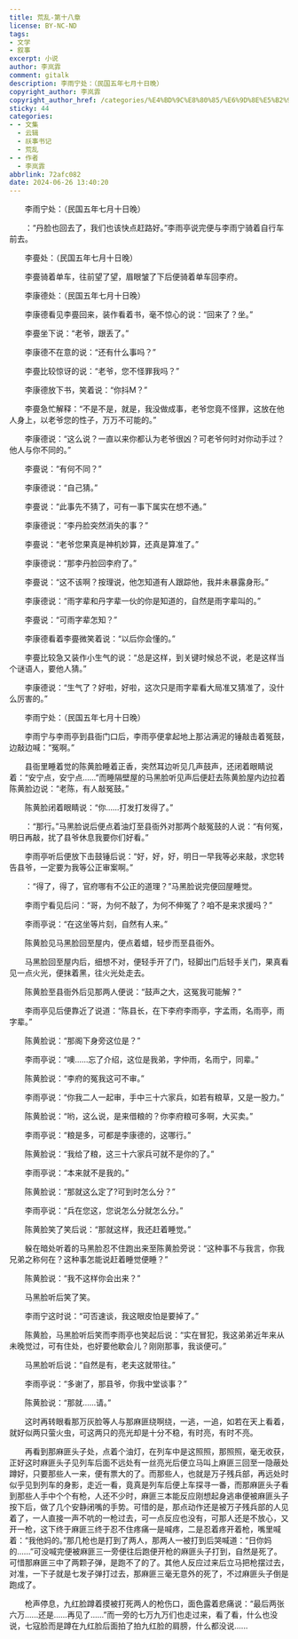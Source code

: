 ```yaml
---
title: 荒乱-第十八章
license: BY-NC-ND
tags:
- 文学
- 叙事
excerpt: 小说
author: 李岚霏
comment: gitalk
description: 李雨宁处：（民国五年七月十日晚）
copyright_author: 李岚霏
copyright_author_href: /categories/%E4%BD%9C%E8%80%85/%E6%9D%8E%E5%B2%9A%E9%9C%8F/
sticky: 44
categories:
- - 文集
  - 云辑
  - 祅事书记
  - 荒乱
- - 作者
  - 李岚霏
abbrlink: 72afc082
date: 2024-06-26 13:40:20
---
```

&emsp;&emsp;李雨宁处：（民国五年七月十日晚）

&emsp;&emsp;：“丹脸也回去了，我们也该快点赶路好。”李雨亭说完便与李雨宁骑着自行车前去。

&emsp;&emsp;李亹处：（民国五年七月十日晚）

&emsp;&emsp;李亹骑着单车，往前望了望，眉眼皱了下后便骑着单车回李府。

&emsp;&emsp;李康德处：（民国五年七月十日晚）

&emsp;&emsp;李康德看见李亹回来，装作看着书，毫不惊心的说：“回来了？坐。”

&emsp;&emsp;李亹坐下说：“老爷，跟丢了。”

&emsp;&emsp;李康德不在意的说：“还有什么事吗？”

&emsp;&emsp;李亹比较惊讶的说：“老爷，您不怪罪我吗？”

&emsp;&emsp;李康德放下书，笑着说：“你抖M？”

&emsp;&emsp;李亹急忙解释：“不是不是，就是，我没做成事，老爷您竟不怪罪，这放在他人身上，以老爷您的性子，万万不可能的。”

&emsp;&emsp;李康德说：“这么说？一直以来你都认为老爷很凶？可老爷何时对你动手过？他人与你不同的。”

&emsp;&emsp;李亹说：“有何不同？”

&emsp;&emsp;李康德说：“自己猜。”

&emsp;&emsp;李亹说：“此事先不猜了，可有一事下属实在想不通。”

&emsp;&emsp;李康德说：“李丹脸突然消失的事？”

&emsp;&emsp;李亹说：“老爷您果真是神机妙算，还真是算准了。”

&emsp;&emsp;李康德说：“那李丹脸回李府了。”

&emsp;&emsp;李亹说：“这不该啊？按理说，他怎知道有人跟踪他，我并未暴露身形。”

&emsp;&emsp;李康德说：“雨字辈和丹字辈一伙的你是知道的，自然是雨字辈叫的。”

&emsp;&emsp;李亹说：“可雨字辈怎知？”

&emsp;&emsp;李康德看着李亹微笑着说：“以后你会懂的。”

&emsp;&emsp;李亹比较急又装作小生气的说：“总是这样，到关键时候总不说，老是这样当个谜语人，要他人猜。”

&emsp;&emsp;李康德说：“生气了？好啦，好啦，这次只是雨字辈看大局准又猜准了，没什么厉害的。”

&emsp;&emsp;李雨宁处：（民国五年七月十日晚）

&emsp;&emsp;李雨宁与李雨亭到县衙门口后，李雨亭便拿起地上那沾满泥的锤敲击着冤鼓，边敲边喊：“冤啊。”

&emsp;&emsp;县衙里睡着觉的陈黄脸睡着正香，突然耳边听见几声鼓声，还闭着眼睛说着：“安宁点，安宁点......”而睡隔壁屋的马黑脸听见声后便赶去陈黄脸屋内边拉着陈黄脸边说：“老陈，有人敲冤鼓。”

&emsp;&emsp;陈黄脸闭着眼睛说：“你......打发打发得了。”

&emsp;&emsp;：“那行。”马黑脸说后便点着油灯至县衙外对那两个敲冤鼓的人说：“有何冤，明日再敲，扰了县爷休息我要你们好看。”

&emsp;&emsp;李雨亭听后便放下击鼓锤后说：“好，好，好，明日一早我等必来敲，求您转告县爷，一定要为我等公正审案啊。”

&emsp;&emsp;：“得了，得了，官府哪有不公正的道理？”马黑脸说完便回屋睡觉。

&emsp;&emsp;李雨宁看见后问：“哥，为何不敲了，为何不伸冤了？咱不是来求援吗？”

&emsp;&emsp;李雨亭说：“在这坐等片刻，自然有人来。”

&emsp;&emsp;陈黄脸见马黑脸回至屋内，便点着蜡，轻步而至县衙外。

&emsp;&emsp;马黑脸回至屋内后，细想不对，便轻手开了门，轻脚出门后轻手关门，果真看见一点火光，便抹着黑，往火光处走去。

&emsp;&emsp;陈黄脸至县衙外后见那两人便说：“鼓声之大，这冤我可能解？”

&emsp;&emsp;李雨亭见后便靠近了说道：“陈县长，在下李府李雨亭，字孟雨，名雨亭，雨字辈。”

&emsp;&emsp;陈黄脸说：“那阁下身旁这位是？”

&emsp;&emsp;李雨亭说：“噢......忘了介绍，这位是我弟，字仲雨，名雨宁，同辈。”

&emsp;&emsp;陈黄脸说：“李府的冤我这可不审。”

&emsp;&emsp;李雨亭说：“你我二人一起审，手中三十六家兵，如若有粮草，又是一股力。”

&emsp;&emsp;陈黄脸说：“哟，这么说，是来借粮的？你李府粮可多啊，大买卖。”

&emsp;&emsp;李雨亭说：“粮是多，可都是李康德的，这哪行。”

&emsp;&emsp;陈黄脸说：“我给了粮，这三十六家兵可就不是你的了。”

&emsp;&emsp;李雨亭说：“本来就不是我的。”

&emsp;&emsp;陈黄脸说：“那就这么定了?可到时怎么分？”

&emsp;&emsp;李雨亭说：“兵在您这，您说怎么分就怎么分。”

&emsp;&emsp;陈黄脸笑了笑后说：“那就这样，我还赶着睡觉。”

&emsp;&emsp;躲在暗处听着的马黑脸忍不住跑出来至陈黄脸旁说：“这种事不与我言，你我兄弟之称何在？这种事怎能说赶着睡觉便睡？”

&emsp;&emsp;陈黄脸说：“我不这样你会出来？”

&emsp;&emsp;马黑脸听后笑了笑。

&emsp;&emsp;李雨宁这时说：“可否速谈，我这眼皮怕是要掉了。”

&emsp;&emsp;陈黄脸，马黑脸听后笑而李雨亭也笑起后说：“实在冒犯，我这弟弟近年来从未晚觉过，可有住处，也好要他歇会儿？刚刚那事，我谈便可。”

&emsp;&emsp;马黑脸听后说：“自然是有，老夫这就带往。”

&emsp;&emsp;李雨亭说：“多谢了，那县爷，你我中堂谈事？”

&emsp;&emsp;陈黄脸说：“那就......请。”

&emsp;&emsp;这时再转眼看那万灰脸等人与那麻匪绕啊绕，一逃，一追，如若在天上看着，就好似两只萤火虫，可这两只的亮光却是十分不稳，有时亮，有时不亮。

&emsp;&emsp;再看到那麻匪头子处，点着个油灯，在列车中是这照照，那照照，毫无收获，正好这时麻匪头子见列车后面不远处有一丝亮光后便立马叫上麻匪三回至一隐蔽处蹲好，只要那些人一来，便有票大的了。而那些人，也就是万子残兵部，再远处时似乎见到列车的身影，走近一看，竟真是列车后便上车探寻一番，而那麻匪头子看到那些人手中个个有枪，人还不少时，麻匪三本能反应刚想起身逃串便被麻匪头子按下后，做了几个安静闭嘴的手势。可惜的是，那点动作还是被万子残兵部的人见着了，一人直接一声不吭的一枪过去，可一点反应也没有，可那人还是不放心，又开一枪，这下终于麻匪三终于忍不住疼痛一是喊疼，二是忍着疼开着枪，嘴里喊着：“我他妈的。”那几枪也是打到了两人，那两人一被打到后哭喊道：“日你妈的......”可没喊完便被麻匪三一旁便往后跑便开枪的麻匪头子打到，自然是死了。可惜那麻匪三中了两颗子弹，是跑不了的了。其他人反应过来后立马把枪摆过去，对准，一下子就是七发子弹打过去，那麻匪三毫无意外的死了，不过麻匪头子倒是跑成了。

&emsp;&emsp;枪声停息，九红脸蹲着摸被打死两人的枪伤口，面色露着悲痛说：“最后两张六万......还是......再见了......”而一旁的七万九万们也走过来，看了看，什么也没说，七寇脸而是蹲在九红脸后面拍了拍九红脸的肩膀，什么都没说......
